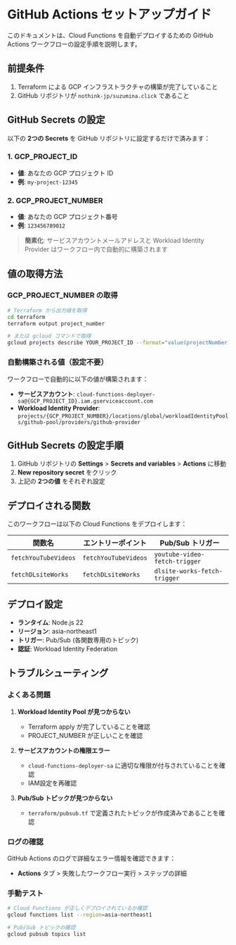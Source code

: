 # GitHub Actions セットアップガイド

このドキュメントは、Cloud Functions を自動デプロイするための GitHub Actions ワークフローの設定手順を説明します。

## 前提条件

1. Terraform による GCP インフラストラクチャの構築が完了していること
2. GitHub リポジトリが `nothink-jp/suzumina.click` であること

## GitHub Secrets の設定

以下の **2つの Secrets** を GitHub リポジトリに設定するだけで済みます：

### 1. GCP_PROJECT_ID

- **値**: あなたの GCP プロジェクト ID
- **例**: `my-project-12345`

### 2. GCP_PROJECT_NUMBER

- **値**: あなたの GCP プロジェクト番号
- **例**: `123456789012`

> **簡素化**: サービスアカウントメールアドレスと Workload Identity Provider はワークフロー内で自動的に構築されます

## 値の取得方法

### GCP_PROJECT_NUMBER の取得

```bash
# Terraform から出力値を取得
cd terraform
terraform output project_number

# または gcloud コマンドで取得
gcloud projects describe YOUR_PROJECT_ID --format="value(projectNumber)"
```

### 自動構築される値（設定不要）

ワークフローで自動的に以下の値が構築されます：

- **サービスアカウント**: `cloud-functions-deployer-sa@{GCP_PROJECT_ID}.iam.gserviceaccount.com`
- **Workload Identity Provider**: `projects/{GCP_PROJECT_NUMBER}/locations/global/workloadIdentityPools/github-pool/providers/github-provider`

## GitHub Secrets の設定手順

1. GitHub リポジトリの **Settings** > **Secrets and variables** > **Actions** に移動
2. **New repository secret** をクリック
3. 上記の **2つの値** をそれぞれ設定

## デプロイされる関数

このワークフローは以下の Cloud Functions をデプロイします：

| 関数名 | エントリーポイント | Pub/Sub トリガー |
|--------|-------------------|------------------|
| `fetchYouTubeVideos` | `fetchYouTubeVideos` | `youtube-video-fetch-trigger` |
| `fetchDLsiteWorks` | `fetchDLsiteWorks` | `dlsite-works-fetch-trigger` |

## デプロイ設定

- **ランタイム**: Node.js 22
- **リージョン**: asia-northeast1  
- **トリガー**: Pub/Sub (各関数専用のトピック)
- **認証**: Workload Identity Federation

## トラブルシューティング

### よくある問題

1. **Workload Identity Pool が見つからない**
   - Terraform apply が完了していることを確認
   - PROJECT_NUMBER が正しいことを確認

2. **サービスアカウントの権限エラー**
   - `cloud-functions-deployer-sa` に適切な権限が付与されていることを確認
   - IAM設定を再確認

3. **Pub/Sub トピックが見つからない**
   - `terraform/pubsub.tf` で定義されたトピックが作成済みであることを確認

### ログの確認

GitHub Actions のログで詳細なエラー情報を確認できます：

- **Actions** タブ > 失敗したワークフロー実行 > ステップの詳細

### 手動テスト

```bash
# Cloud Functions が正しくデプロイされているか確認
gcloud functions list --region=asia-northeast1

# Pub/Sub トピックの確認  
gcloud pubsub topics list
